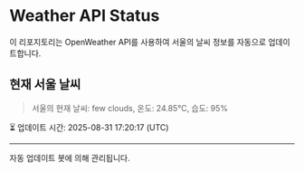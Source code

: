 
# Weather API Status

이 리포지토리는 OpenWeather API를 사용하여 서울의 날씨 정보를 자동으로 업데이트합니다.

## 현재 서울 날씨
> 서울의 현재 날씨: few clouds, 온도: 24.85°C, 습도: 95%

⏳ 업데이트 시간: 2025-08-31 17:20:17 (UTC)

---
자동 업데이트 봇에 의해 관리됩니다.
